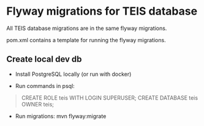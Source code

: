 # Flyway migrations for TEIS database

All TEIS database migrations are in the same flyway migrations.

pom.xml contains a template for running the flyway migrations.

## Create local dev db

* Install PostgreSQL locally (or run with docker)

* Run commands in psql:

> CREATE ROLE teis WITH LOGIN SUPERUSER;
> CREATE DATABASE teis OWNER teis;

* Run migrations: mvn flyway:migrate